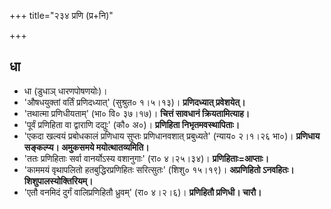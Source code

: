 +++
title="२३४ प्रणि (प्र+नि)"

+++

## धा
- धा (डुधाञ् धारणपोषणयोः)।
- 'औषधयुक्तां वर्तिं प्रणिदध्यात्' (सुश्रुत० १।५।१३)। **प्रणिदध्यात् प्रवेशयेत्।**
- 'तथात्मा प्रणिधीयताम्' (भा० वि० ३७।१७)। **चित्तं सावधानं क्रियतामित्याह।**
- 'पूर्वं प्रणिहिता वा द्वाराणि दद्युः' (कौ० अ०)। **प्रणिहिता निभृतमवस्थापिताः।**
- 'एकदा खल्वयं प्रबोधकालं प्रणिधाय सुप्तः प्रणिधानवशात् प्रबुध्यते' (न्याय० २।१।२६ भा०)। **प्रणिधाय सङ्कल्प्य। अमुकसमये मयोत्थातव्यमिति।**
- 'ततः प्रणिहिताः सर्वा वानर्योऽस्य वशानुगाः' (रा० ४।२५।३४)। **प्रणिहिताः=आप्ताः।**
- 'काममयं वृथापलितो हतबुद्धिरप्रणिहितः सरित्सुतः' (शिशु० १५।१९)। **अप्रणिहितो ऽनवहितः। शिशुपालस्योक्तिरियम्।**
- 'एतौ वनमिदं दुर्गं वालिप्रणिहितौ ध्रुवम्' (रा० ४।२।६)। **प्रणिहितौ प्रणिधी। चारौ।**
